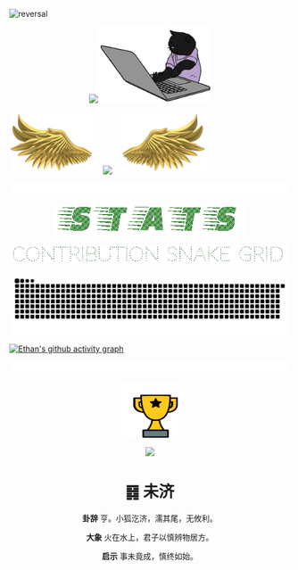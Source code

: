 ![reversal](https://capsule-render.vercel.app/api?type=waving&color=0:141321,50:b4336c,100:141321&text=Hey!%20Nice%20to%20see%20you.&fontAlign=50&fontSize=30&fontAlignY=34&fontColor=e0dad8&animation=fadeIn)
<!-- [数据展示-主题&theme=radical](https://github.com/kyechan99/capsule-render)-->

<!--
**CYXNBNBNB/CYXNBNBNB** is a ✨ _special_ ✨ repository because its `README.md` (this file) appears on your GitHub profile.

Here are some ideas to get you started:

- 🔭 I’m currently working on ...
- 🌱 I’m currently learning ...
- 👯 I’m looking to collaborate on ...
- 🤔 I’m looking for help with ...
- 💬 Ask me about ...
- 📫 How to reach me: ...
- 😄 Pronouns: ...
- ⚡ Fun fact: ...
-->
<!--使用的语言-搬砖动画-->
<div align="center"> <img src=https://github-readme-stats.vercel.app/api/top-langs/?username=heartyang520&theme=radical&show_icons=true><img src="https://github.com/heartyang520/HeartYang.github.io/blob/main/share/hacker_a.gif?raw=true.gif" width="40%">
</div>


<!-- 数据展示-主题&theme=radical-->
<img width="150" src="https://github.com/heartyang520/HeartYang.github.io/blob/main/share/chibang_left.png?raw=true" />&emsp;
<img align="center" src="https://nirzak-streak-stats.vercel.app/?user=CYXNBNBNB&theme=radical&hide_border=true" />
&emsp;<img width="150" src="https://github.com/heartyang520/HeartYang.github.io/blob/main/share/chibang_right.png?raw=true" />


 


<!--LINE-->
<img src="https://github.com/heartyang520/HeartYang.github.io/blob/main/share/paomaxian.gif?raw=true" height="20" width="100%">

<!--STATTITLE / WEBSITE: https://textanim.com/-->
<p align="center"> <img src="https://github.com/heartyang520/HeartYang.github.io/blob/main/share/start.gif?raw=true">
 <!--SNAKETITLE / WEBSITE: https://textanim.com/ -->
<p align="center"> <img src="https://github.com/heartyang520/HeartYang.github.io/blob/main/share/gongxianzhi.gif?raw=true" width="500">

<!--贪吃蛇-->
![暗色](https://raw.githubusercontent.com/CYXNBNBNB/CYXNBNBNB/refs/heads/output/github-contribution-grid-snake-dark.svg)
<!--教程 - https://www.cnblogs.com/javadog-net/p/17746748.html-->

[![Ethan's github activity graph](https://github-readme-activity-graph.vercel.app/graph?username=CYXNBNBNB&theme=github-compact)](https://github.com/ashutosh00710/github-readme-activity-graph)









<!--LINE-->
<img src="https://github.com/heartyang520/HeartYang.github.io/blob/main/share/paomaxian.gif?raw=true" height="20" width="100%">

<!-- 奖杯-->
<p align="center">
<img src="https://github.com/heartyang520/HeartYang.github.io/blob/main/share/beker.gif?raw=true"  width="100px" height="100px"></p>
<!--Github奖杯数据展示-->
<div align="center"> <img src="https://github-profile-trophy.vercel.app/?username=CYXNBNBNB&theme=radical" />





<!-- YIJING-START -->
# ䷿ 未济

**卦辞**
亨。小狐汔济，濡其尾，无攸利。

**大象**
火在水上，君子以慎辨物居方。

**启示**
事未竟成，慎终如始。
<!-- YIJING-END -->
